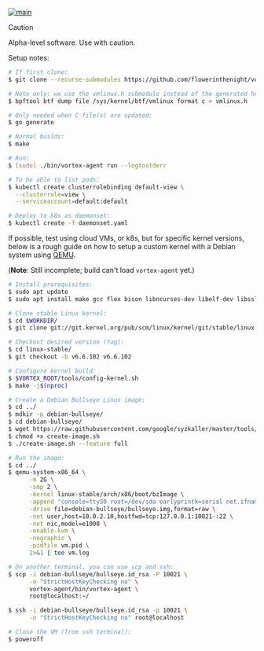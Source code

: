 [![main](https://github.com/flowerinthenight/vortex-agent/actions/workflows/main.yml/badge.svg)](https://github.com/flowerinthenight/vortex-agent/actions/workflows/main.yml)

> [!CAUTION]
> Alpha-level software. Use with caution.

Setup notes:

```sh
# If first clone:
$ git clone --recurse-submodules https://github.com/flowerinthenight/vortex-agent

# Note only; we use the vmlinux.h submodule instead of the generated header.
$ bpftool btf dump file /sys/kernel/btf/vmlinux format c > vmlinux.h

# Only needed when C file(s) are updated:
$ go generate

# Normal builds:
$ make

# Run:
$ [sudo] ./bin/vortex-agent run --logtostderr

# To be able to list pods:
$ kubectl create clusterrolebinding default-view \
  --clusterrole=view \
  --serviceaccount=default:default

# Deploy to k8s as daemonset:
$ kubectl create -f daemonset.yaml
```

If possible, test using cloud VMs, or k8s, but for specific kernel versions, below is a rough guide on how to setup a custom kernel with a Debian system using [QEMU](https://www.qemu.org/).

(**Note**: Still incomplete; build can't load `vortex-agent` yet.)

```sh
# Install prerequisites:
$ sudo apt update
$ sudo apt install make gcc flex bison libncurses-dev libelf-dev libssl-dev debootstrap

# Clone stable Linux kernel:
$ cd $WORKDIR/
$ git clone git://git.kernel.org/pub/scm/linux/kernel/git/stable/linux-stable.git

# Checkout desired version (tag):
$ cd linux-stable/
$ git checkout -b v6.6.102 v6.6.102

# Configure kernel build:
$ $VORTEX_ROOT/tools/config-kernel.sh
$ make -j$(nproc)

# Create a Debian Bullseye Linux image:
$ cd ../
$ mdkir -p debian-bullseye/
$ cd debian-bullseye/
$ wget https://raw.githubusercontent.com/google/syzkaller/master/tools/create-image.sh
$ chmod +x create-image.sh
$ ./create-image.sh --feature full

# Run the image:
$ cd ../
$ qemu-system-x86_64 \
      -m 2G \
      -smp 2 \
      -kernel linux-stable/arch/x86/boot/bzImage \
      -append "console=ttyS0 root=/dev/sda earlyprintk=serial net.ifnames=0" \
      -drive file=debian-bullseye/bullseye.img,format=raw \
      -net user,host=10.0.2.10,hostfwd=tcp:127.0.0.1:10021-:22 \
      -net nic,model=e1000 \
      -enable-kvm \
      -nographic \
      -pidfile vm.pid \
      2>&1 | tee vm.log

# On another terminal, you can use scp and ssh:
$ scp -i debian-bullseye/bullseye.id_rsa -P 10021 \
      -o "StrictHostKeyChecking no" \
      vortex-agent/bin/vortex-agent \
      root@localhost:~/

$ ssh -i debian-bullseye/bullseye.id_rsa -p 10021 \
      -o "StrictHostKeyChecking no" root@localhost

# Close the VM (from ssh terminal):
$ poweroff
```
